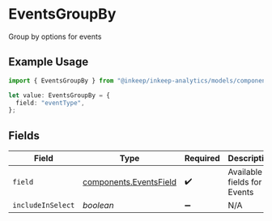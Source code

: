 # EventsGroupBy

Group by options for events

## Example Usage

```typescript
import { EventsGroupBy } from "@inkeep/inkeep-analytics/models/components";

let value: EventsGroupBy = {
  field: "eventType",
};
```

## Fields

| Field                                                            | Type                                                             | Required                                                         | Description                                                      |
| ---------------------------------------------------------------- | ---------------------------------------------------------------- | ---------------------------------------------------------------- | ---------------------------------------------------------------- |
| `field`                                                          | [components.EventsField](../../models/components/eventsfield.md) | :heavy_check_mark:                                               | Available fields for Events                                      |
| `includeInSelect`                                                | *boolean*                                                        | :heavy_minus_sign:                                               | N/A                                                              |
